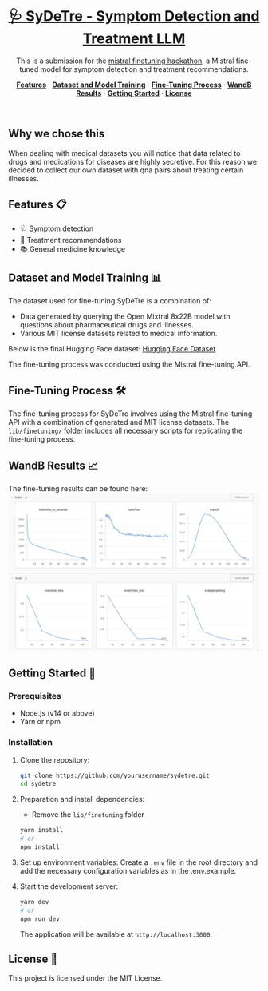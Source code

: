 <a href="https://chat.vercel.ai/">
  <h1 align="center">🩺 SyDeTre - Symptom Detection and Treatment LLM </h1>
</a>

<p align="center">
  This is a submission for the <a href="https://mistral.ai/news/2024-ft-hackathon">mistral finetuning hackathon</a>, a Mistral fine-tuned model for symptom detection and treatment recommendations.
</p>

<p align="center">
  <a href="#features-📋"><strong>Features</strong></a> ·
  <a href="#dataset-and-model-training-📊"><strong>Dataset and Model Training</strong></a> ·
  <a href="#fine-tuning-process-🛠️"><strong>Fine-Tuning Process</strong></a> ·
  <a href="#wandb-results-📈"><strong>WandB Results</strong></a> ·
  <a href="#getting-started-🚀"><strong>Getting Started</strong></a> ·
  <a href="#license-📜"><strong>License</strong></a>
</p>

<br/>

## Why we chose this

When dealing with medical datasets you will notice that data related to drugs and medications for diseases are highly secretive. For this reason we decided to collect our own dataset with qna pairs about treating certain illnesses. 

## Features 📋

- 🩺 Symptom detection
- 💊 Treatment recommendations
- 📚 General medicine knowledge

## Dataset and Model Training 📊

The dataset used for fine-tuning SyDeTre is a combination of:
- Data generated by querying the Open Mixtral 8x22B model with questions about pharmaceutical drugs and illnesses.
- Various MIT license datasets related to medical information.

Below is the final Hugging Face dataset: [Hugging Face Dataset](https://huggingface.co/datasets/toniz/sydetre-72k-drugs-treatments/settings)

The fine-tuning process was conducted using the Mistral fine-tuning API.

## Fine-Tuning Process 🛠️

The fine-tuning process for SyDeTre involves using the Mistral fine-tuning API with a combination of generated and MIT license datasets. The `lib/finetuning/` folder includes all necessary scripts for replicating the fine-tuning process.

## WandB Results 📈

The fine-tuning results can be found here: 
![Train](public/WANDBTRAIN.jpg)
![Eval](public/WANDBEVAL.jpg)

## Getting Started 🚀

### Prerequisites

- Node.js (v14 or above)
- Yarn or npm

### Installation

1. Clone the repository:
    ```bash
    git clone https://github.com/yourusername/sydetre.git
    cd sydetre
    ```

2. Preparation and install dependencies:

    - Remove the `lib/finetuning` folder

    ```bash
    yarn install
    # or
    npm install
    ```

3. Set up environment variables:
    Create a `.env` file in the root directory and add the necessary configuration variables as in the .env.example.

4. Start the development server:
    ```bash
    yarn dev
    # or
    npm run dev
    ```

    The application will be available at `http://localhost:3000`.

## License 📜

This project is licensed under the MIT License.
